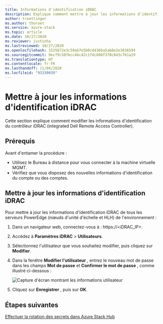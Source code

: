```yaml
---
title: Informations d'identification iDRAC
description: Explique comment mettre à jour les informations d'identification iDRAC
author: troettinger
ms.author: thoroet
ms.service: azure-stack
ms.topic: article
ms.date: 10/27/2020
ms.reviewer: justinha
ms.lastreviewed: 10/27/2020
ms.openlocfilehash: 1525872e3c59ab7e5b0cd436ba5ab8e2e3836594
ms.sourcegitcommit: 9ecf9c58fbcc4bc42c1fdc688f370c643c761a29
ms.translationtype: HT
ms.contentlocale: fr-FR
ms.lasthandoff: 11/04/2020
ms.locfileid: "93330039"
---
```

# <a name="update-credentials-for-the-integrated-dell-remote-access-controller"></a>Mettre à jour les informations d'identification iDRAC

Cette section explique comment modifier les informations d'identification du contrôleur iDRAC (integrated Dell Remote Access Controller). 

## <a name="prerequisites"></a>Prérequis

Avant d'entamer la procédure : 

- Utilisez le Bureau à distance pour vous connecter à la machine virtuelle MGMT. 
- Vérifiez que vous disposez des nouvelles informations d'identification du compte ou des comptes. 
 
## <a name="update-the-idrac-credentials"></a>Mettre à jour les informations d'identification iDRAC

Pour mettre à jour les informations d'identification iDRAC de tous les serveurs PowerEdge (nœuds d'unité d'échelle et HLH) de l'environnement :

1. Dans un navigateur web, connectez-vous à : https://<iDRAC_IP>. 
1. Accédez à **Paramètres iDRAC** > **Utilisateurs**. 
1. Sélectionnez l'utilisateur que vous souhaitez modifier, puis cliquez sur **Modifier**. 
1. Dans la fenêtre **Modifier l'utilisateur** , entrez le nouveau mot de passe dans les champs **Mot de passe** et **Confirmer le mot de passe** , comme illustré ci-dessous : 

   ![Capture d'écran montrant les informations utilisateur](../operator/media/idrac-credentials/enter-user.png)

1. Cliquez sur **Enregistrer** , puis sur **OK**. 

## <a name="next-steps"></a>Étapes suivantes

[Effectuer la rotation des secrets dans Azure Stack Hub](../../operator/azure-stack-rotate-secrets.md)